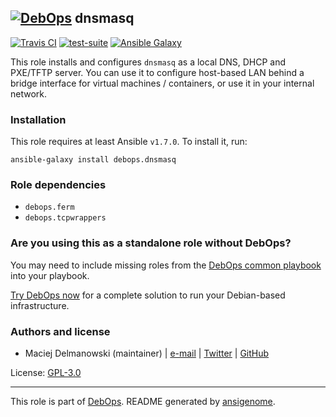 ## [![DebOps](https://debops.org/images/debops-small.png)](https://debops.org) dnsmasq

<!-- This file was generated by Ansigenome. Do not edit this file directly but
     instead have a look at the files in the ./meta/ directory. -->

[![Travis CI](https://img.shields.io/travis/debops/ansible-dnsmasq.svg?style=flat)](https://travis-ci.org/debops/ansible-dnsmasq)
[![test-suite](https://img.shields.io/badge/test--suite-ansible--dnsmasq-blue.svg?style=flat)](https://github.com/debops/test-suite/tree/master/ansible-dnsmasq/)
[![Ansible Galaxy](https://img.shields.io/badge/galaxy-debops.dnsmasq-660198.svg?style=flat)](https://galaxy.ansible.com/debops/dnsmasq)


This role installs and configures `dnsmasq` as a local DNS, DHCP and
PXE/TFTP server. You can use it to configure host-based LAN behind a bridge
interface for virtual machines / containers, or use it in your internal
network.

### Installation

This role requires at least Ansible `v1.7.0`. To install it, run:

```Shell
ansible-galaxy install debops.dnsmasq
```

### Role dependencies

- `debops.ferm`
- `debops.tcpwrappers`

### Are you using this as a standalone role without DebOps?

You may need to include missing roles from the [DebOps common
playbook](https://github.com/debops/debops-playbooks/blob/master/playbooks/common.yml)
into your playbook.

[Try DebOps now](https://debops.org/) for a complete solution to run your Debian-based infrastructure.





### Authors and license

- Maciej Delmanowski (maintainer) | [e-mail](mailto:drybjed@gmail.com) | [Twitter](https://twitter.com/drybjed) | [GitHub](https://github.com/drybjed)

License: [GPL-3.0](https://tldrlegal.com/license/gnu-general-public-license-v3-%28gpl-3%29)

***

This role is part of [DebOps](https://debops.org/). README generated by [ansigenome](https://github.com/nickjj/ansigenome/).
